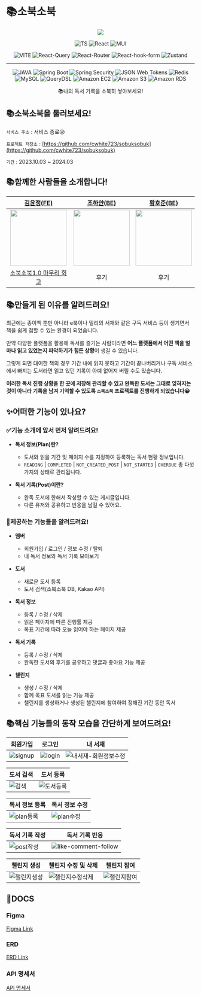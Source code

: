# 📚소북소북

<div align=center>
  
![](https://github.com/cwhite723/sobuksobuk/assets/61897795/b9799bcc-2fbc-4c1d-8ee8-49846166c80f)

![TS](https://img.shields.io/badge/typescript-3178C6?style=for-the-badge&logo=typescript&logoColor=ffffff)
![React](https://img.shields.io/badge/react-61DAFB?style=for-the-badge&logo=react&logoColor=000000)
![MUI](https://img.shields.io/badge/mui-007FFF?style=for-the-badge&logo=mui&logoColor=ffffff)

![VITE](https://img.shields.io/badge/VITE-646CFF?style=for-the-badge&logo=vite&logoColor=ffffff)
![React-Query](https://img.shields.io/badge/reactquery-FF4154?style=for-the-badge&logo=react&logoColor=ffffff)
![React-Router](https://img.shields.io/badge/reactrouter-CA4245?style=for-the-badge&logo=reactrouter&logoColor=000000)
![React-hook-form](https://img.shields.io/badge/reacthookform-EC5990?style=for-the-badge&logo=reacthookform&logoColor=fff)
![Zustand](https://img.shields.io/badge/zustand-764ABC?style=for-the-badge&logo=zustand&logoColor=fff)

---

![JAVA](https://img.shields.io/badge/java-CA4245?style=for-the-badge&logo=java&logoColor=fff)
![Spring Boot](https://img.shields.io/badge/springboot-6DB33F?style=for-the-badge&logo=springboot&logoColor=fff)
![Spring Security](https://img.shields.io/badge/springsecurity-6DB33F?style=for-the-badge&logo=springsecurity&logoColor=fff)
![JSON Web Tokens](https://img.shields.io/badge/jsonwebtokens-000000?style=for-the-badge&logo=jsonwebtokens&logoColor=fff)
![Redis](https://img.shields.io/badge/redis-DC382D?style=for-the-badge&logo=redis&logoColor=fff)
![MySQL](https://img.shields.io/badge/mysql-4479A1?style=for-the-badge&logo=mysql&logoColor=fff)
![QueryDSL](https://img.shields.io/badge/querydsl-4479A1?style=for-the-badge&logo=querydsl&logoColor=fff)
![Amazon EC2](https://img.shields.io/badge/amazonec2-FF9900?style=for-the-badge&logo=amazonec2&logoColor=fff)
![Amazon S3](https://img.shields.io/badge/amazons3-569A31?style=for-the-badge&logo=amazons3&logoColor=fff)
![Amazon RDS](https://img.shields.io/badge/amazonrds-527FFF?style=for-the-badge&logo=amazonrds&logoColor=fff)

📚나의 독서 기록을 소북히 쌓아보세요!

</div>

## 📚소북소북을 둘러보세요!

`서비스 주소` : 서비스 종료😥

`프로젝트 저장소` : [https://github.com/cwhite723/sobuksobuk](https://github.com/cwhite723/sobuksobuk)

`기간` : 2023.10.03 ~ 2024.03

## 📚함께한 사람들을 소개합니다!

|                                        [김윤정(FE)](https://github.com/codekyz)                                        |                                       [조하얀(BE)](https://github.com/cwhite723)                                       |                                      [황호준(BE)](https://github.com/hwanghojun)                                       |
| :--------------------------------------------------------------------------------------------------------------------: | :--------------------------------------------------------------------------------------------------------------------: | :--------------------------------------------------------------------------------------------------------------------: |
| <img src="https://github.com/cwhite723/sobuksobuk/assets/61897795/e1a6c015-772b-4dcb-926e-8036e41fdeb6" width="150" /> | <img src="https://github.com/cwhite723/sobuksobuk/assets/61897795/02192bb4-45ba-4ede-a3ba-9289207c52a8" width="150" /> | <img src="https://github.com/cwhite723/sobuksobuk/assets/61897795/1471e81e-b2b6-47ed-932d-75abb3ee3b9d" width="150" /> |
|                               [소북소북1.0 마무리 회고](https://codekyz.tistory.com/79)                                |                                                          후기                                                          |                                                          후기                                                          |

## 📚만들게 된 이유를 알려드려요!

최근에는 종이책 뿐만 아니라 e북이나 밀리의 서재와 같은 구독 서비스 등이 생기면서 책을 쉽게 접할 수 있는 환경이 되었습니다.

만약 다양한 플랫폼을 활용해 독서를 즐기는 사람이라면 **어느 플랫폼에서 어떤 책을 얼마나 읽고 있었는지 파악하기가 힘든 상황**이 생길 수 있습니다.

그렇게 되면 대여한 책의 경우 기간 내에 읽지 못하고 기간이 끝나버리거나 구독 서비스에서 빠지는 도서라면 읽고 있던 기록이 아예 없어져 버릴 수도 있습니다.

**이러한 독서 진행 상황을 한 곳에 저장해 관리할 수 있고 완독한 도서는 그대로 잊혀지는 것이 아니라 기록을 남겨 기억할 수 있도록 `소북소북` 프로젝트를 진행하게 되었습니다😀**

## ✨어떠한 기능이 있나요?

### ✅기능 소개에 앞서 먼저 알려드려요!

- **독서 정보(Plan)란?**

  - 도서와 읽을 기간 및 페이지 수를 지정하여 등록하는 독서 현황 정보입니다.
  - `READING` | `COMPLETED` | `NOT_CREATED_POST` | `NOT_STARTED` | `OVERDUE` 총 다섯가지의 상태로 관리됩니다.

- **독서 기록(Post)이란?**
  - 완독 도서에 한해서 작성할 수 있는 게시글입니다.
  - 다른 유저와 공유하고 반응을 남길 수 있어요.

### 💖제공하는 기능들을 알려드려요!

- **멤버**

  - 회원가입 / 로그인 / 정보 수정 / 탈퇴
  - 내 독서 정보와 독서 기록 모아보기

- **도서**

  - 새로운 도서 등록
  - 도서 검색(소북소북 DB, Kakao API)

- **독서 정보**

  - 등록 / 수정 / 삭제
  - 읽은 페이지에 따른 진행률 제공
  - 목표 기간에 따라 오늘 읽어야 하는 페이지 제공

- **독서 기록**

  - 등록 / 수정 / 삭제
  - 완독한 도서의 후기를 공유하고 댓글과 좋아요 기능 제공

- **챌린지**

  - 생성 / 수정 / 삭제
  - 함께 목표 도서를 읽는 기능 제공
  - 챌린지를 생성하거나 생성된 챌린지에 참여하여 정해진 기간 동안 독서

## 📚핵심 기능들의 동작 모습을 간단하게 보여드려요!

| 회원가입                                                                                                | 로그인                                                                                                 | 내 서재                                                                                                              |
| ------------------------------------------------------------------------------------------------------- | ------------------------------------------------------------------------------------------------------ | -------------------------------------------------------------------------------------------------------------------- |
| ![signup](https://github.com/cwhite723/sobuksobuk/assets/61897795/4127dec9-53c7-4af1-a26a-c5b984153d66) | ![login](https://github.com/cwhite723/sobuksobuk/assets/61897795/8ba1a2bb-ba57-4166-b458-f2c1c36c66ab) | ![내서재-회원정보수정](https://github.com/cwhite723/sobuksobuk/assets/61897795/8f4b0ca1-b0ad-442a-87a0-7cd58c5b8033) |

| 도서 검색                                                                                             | 도서 등록                                                                                                 |
| ----------------------------------------------------------------------------------------------------- | --------------------------------------------------------------------------------------------------------- |
| ![검색](https://github.com/cwhite723/sobuksobuk/assets/61897795/e50f7c73-874a-492e-8b05-d6b492841146) | ![도서등록](https://github.com/cwhite723/sobuksobuk/assets/61897795/0ce96331-edad-4085-8ee5-deb0c5e78d12) |

| 독서 정보 등록                                                                                            | 독서 정보 수정                                                                                            |
| --------------------------------------------------------------------------------------------------------- | --------------------------------------------------------------------------------------------------------- |
| ![plan등록](https://github.com/cwhite723/sobuksobuk/assets/61897795/39ec64c1-bc69-45cf-a393-c7a82e04c44f) | ![plan수정](https://github.com/cwhite723/sobuksobuk/assets/61897795/10e60f6f-49d6-4fe6-89ff-dc35057b9dbf) |

| 독서 기록 작성                                                                                            | 독서 기록 반응                                                                                                       |
| --------------------------------------------------------------------------------------------------------- | -------------------------------------------------------------------------------------------------------------------- |
| ![post작성](https://github.com/cwhite723/sobuksobuk/assets/61897795/c3725f82-985c-4512-b264-2da75469a087) | ![like-comment-follow](https://github.com/cwhite723/sobuksobuk/assets/61897795/e375f3af-9b6f-4f06-b52e-c58c80d8cb86) |

| 챌린지 생성                                                                                                 | 챌린지 수정 및 삭제                                                                                             | 챌린지 참여                                                                                                 |
| ----------------------------------------------------------------------------------------------------------- | --------------------------------------------------------------------------------------------------------------- | ----------------------------------------------------------------------------------------------------------- |
| ![챌린지생성](https://github.com/cwhite723/sobuksobuk/assets/61897795/c925ee78-2622-42e6-b847-392f2aef88bc) | ![챌린지수정삭제](https://github.com/cwhite723/sobuksobuk/assets/61897795/b9e8227e-5b52-4063-b76f-af6ae7a4e330) | ![챌린지참여](https://github.com/cwhite723/sobuksobuk/assets/61897795/0259de7a-f2d2-4304-ac0d-50449ef5906f) |

## 📝DOCS

### Figma

[Figma Link](https://www.figma.com/file/EmsDX64lj8Nhq9IImEl5Yy/%EB%8F%85%EC%84%9C%EA%B8%B0%EB%A1%9D?type=design&node-id=0-1&mode=design)

### ERD

[ERD Link](https://www.erdcloud.com/d/aSGdidtaHnfkq42Fj)

### API 명세서

[API 명세서](https://documenter.getpostman.com/view/26575250/2s9YXmXLCX)
